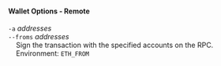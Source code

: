 #### Wallet Options - Remote

`-a` *addresses*  
`--froms` *addresses*  
&nbsp;&nbsp;&nbsp;&nbsp;Sign the transaction with the specified accounts on the RPC.  
&nbsp;&nbsp;&nbsp;&nbsp;Environment: `ETH_FROM`